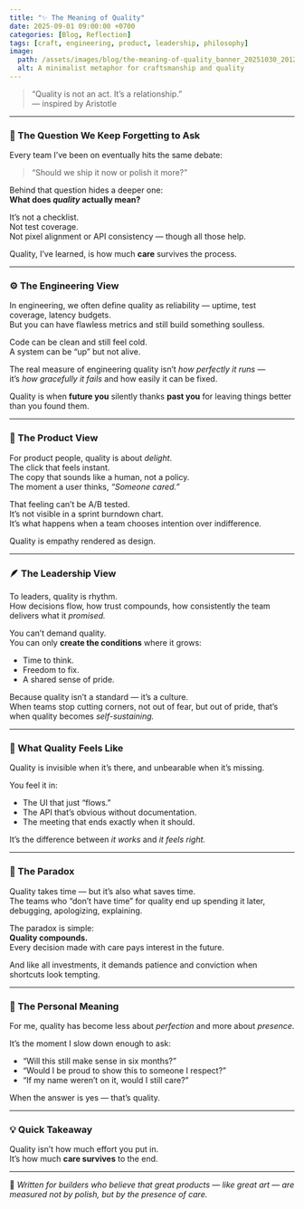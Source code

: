 ```yaml
---
title: "✨ The Meaning of Quality"
date: 2025-09-01 09:00:00 +0700
categories: [Blog, Reflection]
tags: [craft, engineering, product, leadership, philosophy]
image:
  path: /assets/images/blog/the-meaning-of-quality_banner_20251030_201233_09.png
  alt: A minimalist metaphor for craftsmanship and quality
---
```


> “Quality is not an act. It’s a relationship.”  
> — inspired by Aristotle

---

### 🧠 The Question We Keep Forgetting to Ask

Every team I’ve been on eventually hits the same debate:

> “Should we ship it now or polish it more?”

Behind that question hides a deeper one:  
**What does _quality_ actually mean?**

It’s not a checklist.  
Not test coverage.  
Not pixel alignment or API consistency — though all those help.

Quality, I’ve learned, is how much **care** survives the process.

---

### ⚙️ The Engineering View

In engineering, we often define quality as reliability — uptime, test coverage, latency budgets.  
But you can have flawless metrics and still build something soulless.

Code can be clean and still feel cold.  
A system can be “up” but not alive.

The real measure of engineering quality isn’t _how perfectly it runs_ —  
it’s _how gracefully it fails_ and how easily it can be fixed.

Quality is when **future you** silently thanks **past you** for leaving things better than you found them.

---

### 🎨 The Product View

For product people, quality is about _delight_.  
The click that feels instant.  
The copy that sounds like a human, not a policy.  
The moment a user thinks, _“Someone cared.”_

That feeling can’t be A/B tested.  
It’s not visible in a sprint burndown chart.  
It’s what happens when a team chooses intention over indifference.

Quality is empathy rendered as design.

---

### 🪶 The Leadership View

To leaders, quality is rhythm.  
How decisions flow, how trust compounds, how consistently the team delivers what it _promised._

You can’t demand quality.  
You can only **create the conditions** where it grows:

- Time to think.
- Freedom to fix.
- A shared sense of pride.

Because quality isn’t a standard — it’s a culture.  
When teams stop cutting corners, not out of fear, but out of pride, that’s when quality becomes _self-sustaining._

---

### 💬 What Quality Feels Like

Quality is invisible when it’s there, and unbearable when it’s missing.

You feel it in:

- The UI that just “flows.”
- The API that’s obvious without documentation.
- The meeting that ends exactly when it should.

It’s the difference between _it works_ and _it feels right._

---

### 🌱 The Paradox

Quality takes time — but it’s also what saves time.  
The teams who “don’t have time” for quality end up spending it later, debugging, apologizing, explaining.

The paradox is simple:  
**Quality compounds.**  
Every decision made with care pays interest in the future.

And like all investments, it demands patience and conviction when shortcuts look tempting.

---

### 🧩 The Personal Meaning

For me, quality has become less about _perfection_ and more about _presence._

It’s the moment I slow down enough to ask:

- “Will this still make sense in six months?”
- “Would I be proud to show this to someone I respect?”
- “If my name weren’t on it, would I still care?”

When the answer is yes — that’s quality.

---

### 💡 Quick Takeaway

Quality isn’t how much effort you put in.  
It’s how much **care survives** to the end.

---

📖 _Written for builders who believe that great products — like great art — are measured not by polish, but by the presence of care._
